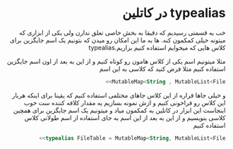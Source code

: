 <div dir="rtl">

# typealias در کاتلین


خب به قسمتی رسیدیم که دقیقا به بخش خاصی تعلق ندارن ولی یکی از ابزاری که میتونه خیلی کمکمون کنه.
ها به ما این امکان رو میدن که بتونیم یک اسم جایگزین برای کلاس هایی که میخوایم استفاده کنیم بزاریم.typealias 


مثلا میتونیم اسم یکی از کلاس هامون رو کوتاه کنیم و از این به بعد از اون اسم جایگزین استفاده کنیم
مثلا فرض کنید که کلاسی به این اسم



```kotlin
MutableMap<String , MutableList<File>>
```


و خیلی جاها قراره از این کلاس جاهای مختلفی استفاده کنیم که یقینا برای اینکه هربار این کلاس رو فراخونی کنیم و ازش نمونه بسازیم یه مقدار کلافه کننده ست
خوب اینجاست این ابزار در کاتلین به کمکمون میاد و میتونیم یک اسم جایگزین برای همچین کلاسی بنویسیم و از این به بعد از این اسم به جای استفاده از اسم طولانی کلاس استفاده کنیم

```kotlin
typealias FileTable = MutableMap<String, MutableList<File>>
```


<div dir="rtl">

</div>
